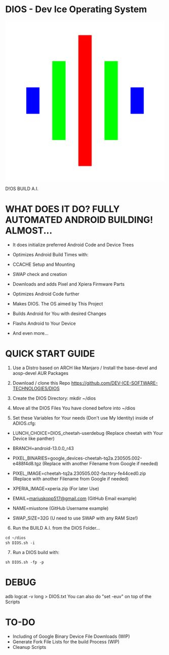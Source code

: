 <p align="center">

# DIOS - Dev Ice Operating System

![DIOS IMAGE](https://github.com/DEV-ICE-SOFTWARE-TECHNOLOGIES/DIOS/blob/main/DIOS.png)

D!OS BUILD A.I.

</p>

# WHAT DOES IT DO? FULLY AUTOMATED ANDROID BUILDING! ALMOST...

- It does initialize preferred Android Code and Device Trees

- Optimizes Android Build Times with:
- CCACHE Setup and Mounting
- SWAP check and creation

- Downloads and adds Pixel and Xpiera Firmware Parts

- Optimizes Android Code further

- Makes DIOS. The OS aimed by This Project

- Builds Android for You with desired Changes

- Flashs Android to Your Device

- And even more...


# QUICK START GUIDE

1. Use a Distro based on ARCH like Manjaro / Install the base-devel and aosp-devel AUR Packages

2. Download / clone this Repo https://github.com/DEV-ICE-SOFTWARE-TECHNOLOGIES/DIOS

3. Create the DIOS Directory: mkdir ~/dios

4. Move all the DIOS Files You have cloned before into ~/dios

5.  Set these Variables for Your needs (Don't use My Identity) inside of ADIOS.cfg:


- LUNCH_CHOICE=DIOS_cheetah-userdebug (Replace cheetah with Your Device like panther)

- BRANCH=android-13.0.0_r43

- PIXEL_BINARIES=google_devices-cheetah-tq2a.230505.002-e488f4d8.tgz (Replace with another Filename from Google if needed)

- PIXEL_IMAGE=cheetah-tq2a.230505.002-factory-fe44ced0.zip (Replace with another Filename from Google if needed)

- XPERIA_IMAGE=xperia.zip (For later Use)

- EMAIL=mariuskopp517@gmail.com (GitHub Email example)

- NAME=miustone (GitHub Username example)

- SWAP_SIZE=32G (U need to use SWAP with any RAM Size!)



6. Run the BUILD A.I. from the DIOS Folder...
```
cd ~/dios
sh DIOS.sh -i
```

7. Run a DIOS build with:
```
sh DIOS.sh -fp -p
```
# DEBUG

adb logcat -v long > DIOS.txt 
You can also do "set -euv" on top of the Scripts

# TO-DO

- Including of Google Binary Device File Downloads (WIP)
- Generate Fork File Lists for the build Process (WIP)
- Cleanup Scripts
